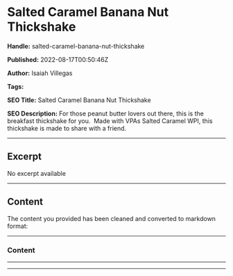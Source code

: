 # Salted Caramel Banana Nut Thickshake

**Handle:** salted-caramel-banana-nut-thickshake

**Published:** 2022-08-17T00:50:46Z

**Author:** Isaiah Villegas

**Tags:** 

**SEO Title:** Salted Caramel Banana Nut Thickshake

**SEO Description:** For those peanut butter lovers out there, this is the breakfast thickshake for you.  Made with VPAs Salted Caramel WPI, this thickshake is made to share with a friend.

---

## Excerpt

No excerpt available

---

## Content

The content you provided has been cleaned and converted to markdown format:

---

### Content

---

---

